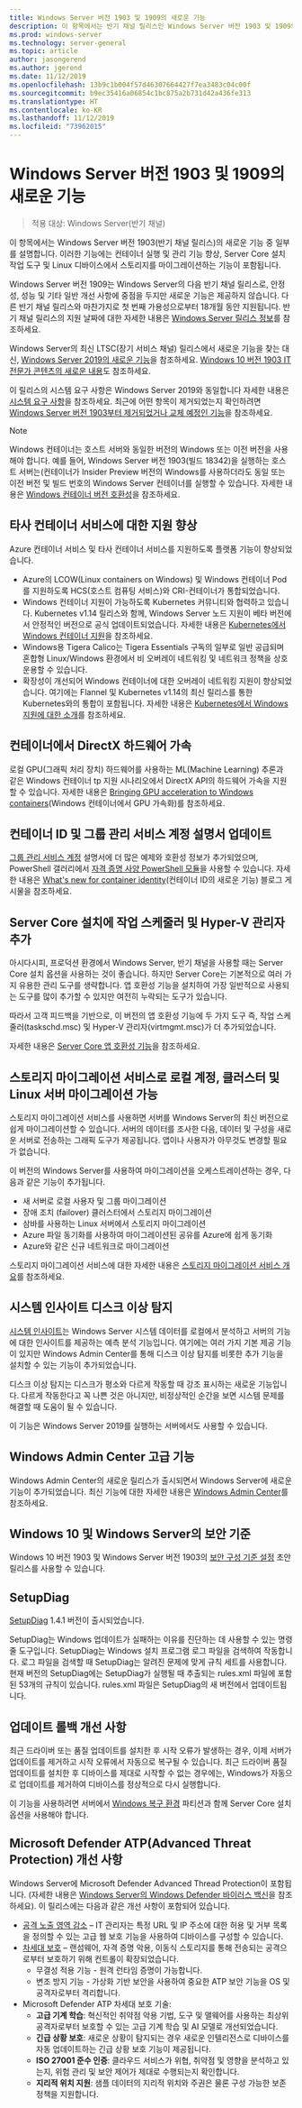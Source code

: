 ```yaml
---
title: Windows Server 버전 1903 및 1909의 새로운 기능
description: 이 항목에서는 반기 채널 릴리스인 Windows Server 버전 1903 및 1909의 새로운 기능 중 일부를 설명합니다.
ms.prod: windows-server
ms.technology: server-general
ms.topic: article
author: jasongerend
ms.author: jgerend
ms.date: 11/12/2019
ms.openlocfilehash: 13b9c1b004f57d46307664427f7ea3483c04c00f
ms.sourcegitcommit: b9ec35416a06854c1bc875a2b731d42a436fe313
ms.translationtype: HT
ms.contentlocale: ko-KR
ms.lasthandoff: 11/12/2019
ms.locfileid: "73962015"
---
```

# <a name="whats-new-in-windows-server-versions-1903-and-1909"></a>Windows Server 버전 1903 및 1909의 새로운 기능

>적용 대상: Windows Server(반기 채널)

이 항목에서는 Windows Server 버전 1903(반기 채널 릴리스)의 새로운 기능 중 일부를 설명합니다. 이러한 기능에는 컨테이너 실행 및 관리 기능 향상, Server Core 설치 작업 도구 및 Linux 디바이스에서 스토리지를 마이그레이션하는 기능이 포함됩니다.

Windows Server 버전 1909는 Windows Server의 다음 반기 채널 릴리스로, 안정성, 성능 및 기타 일반 개선 사항에 중점을 두지만 새로운 기능은 제공하지 않습니다. 다른 반기 채널 릴리스와 마찬가지로 첫 번째 가용성으로부터 18개월 동안 지원됩니다. 반기 채널 릴리스의 지원 날짜에 대한 자세한 내용은 [Windows Server 릴리스 정보](../get-started/windows-server-release-info.md)를 참조하세요.

Windows Server의 최신 LTSC(장기 서비스 채널) 릴리스에서 새로운 기능을 찾는 대신, [Windows Server 2019의 새로운 기능](../get-started-19/whats-new-19.md)을 참조하세요. [Windows 10 버전 1903 IT 전문가 콘텐츠의 새로운 내용](https://docs.microsoft.com/windows/whats-new/whats-new-windows-10-version-1903)도 참조하세요.

이 릴리스의 시스템 요구 사항은 Windows Server 2019와 동일합니다 자세한 내용은 [시스템 요구 사항](../get-started-19/sys-reqs-19.md)을 참조하세요. 최근에 어떤 항목이 제거되었는지 확인하려면 [Windows Server 버전 1903부터 제거되었거나 교체 예정인 기능](../get-started-19/removed-features-1903.md)을 참조하세요.

> [!NOTE]
> Windows 컨테이너는 호스트 서버와 동일한 버전의 Windows 또는 이전 버전을 사용해야 합니다.  예를 들어, Windows Server 버전 1903(빌드 18342)을 실행하는 호스트 서버는(컨테이너가 Insider Preview 버전의 Windows를 사용하더라도 동일 또는 이전 버전 및 빌드 번호의 Windows Server 컨테이너를 실행할 수 있습니다. 자세한 내용은 [Windows 컨테이너 버전 호환성](https://docs.microsoft.com/virtualization/windowscontainers/deploy-containers/version-compatibility)을 참조하세요.

## <a name="enhanced-support-for-non-microsoft-container-services"></a>타사 컨테이너 서비스에 대한 지원 향상

Azure 컨테이너 서비스 및 타사 컨테이너 서비스를 지원하도록 플랫폼 기능이 향상되었습니다.

- Azure의 LCOW(Linux containers on Windows) 및 Windows 컨테이너 Pod를 지원하도록 HCS(호스트 컴퓨팅 서비스)와 CRI-컨테이너가 통합되었습니다.
- Windows 컨테이너 지원이 가능하도록 Kubernetes 커뮤니티와 협력하고 있습니다. Kubernetes v1.14 릴리스와 함께, Windows Server 노드 지원이 베타 버전에서 안정적인 버전으로 공식 업데이트되었습니다. 자세한 내용은 [Kubernetes에서 Windows 컨테이너 지원](https://cloudblogs.microsoft.com/opensource/2019/03/25/windows-server-containers-now-supported-kubernetes/)을 참조하세요.
- Windows용 Tigera Calico는 Tigera Essentials 구독의 일부로 일반 공급되며 혼합형 Linux/Windows 환경에서 비 오버레이 네트워킹 및 네트워크 정책을 상호 운용할 수 있습니다.
- 확장성이 개선되어 Windows 컨테이너에 대한 오버레이 네트워킹 지원이 향상되었습니다. 여기에는 Flannel 및 Kubernetes v1.14의 최신 릴리스를 통한 Kubernetes와의 통합이 포함됩니다. 자세한 내용은 [Kubernetes에서 Windows 지원에 대한 소개](https://kubernetes.io/docs/setup/windows/)를 참조하세요.

## <a name="directx-hardware-acceleration-in-containers"></a>컨테이너에서 DirectX 하드웨어 가속

로컬 GPU(그래픽 처리 장치) 하드웨어를 사용하는 ML(Machine Learning) 추론과 같은 Windows 컨테이너 tp 지원 시나리오에서 DirectX API의 하드웨어 가속을 지원할 수 있습니다. 자세한 내용은 [Bringing GPU acceleration to Windows containers](https://techcommunity.microsoft.com/t5/Containers/Bringing-GPU-acceleration-to-Windows-containers/ba-p/393939)(Windows 컨테이너에서 GPU 가속화)를 참조하세요.

## <a name="updated-container-identity-and-group-managed-service-account-documentation"></a>컨테이너 ID 및 그룹 관리 서비스 계정 설명서 업데이트

[그룹 관리 서비스 계정](https://docs.microsoft.com/virtualization/windowscontainers/manage-containers/manage-serviceaccounts) 설명서에 더 많은 예제와 호환성 정보가 추가되었으며, PowerShell 갤러리에서 [자격 증명 사양 PowerShell 모듈](https://www.powershellgallery.com/packages/CredentialSpec)을 사용할 수 있습니다. 자세한 내용은 [What's new for container identity](https://techcommunity.microsoft.com/t5/Containers/What-s-new-for-container-identity/ba-p/389151)(컨테이너 ID의 새로운 기능) 블로그 게시물을 참조하세요.

## <a name="add-task-scheduler-and-hyper-v-manager-to-server-core-installations"></a>Server Core 설치에 작업 스케줄러 및 Hyper-V 관리자 추가

아시다시피, 프로덕션 환경에서 Windows Server, 반기 채널을 사용할 때는 Server Core 설치 옵션을 사용하는 것이 좋습니다. 하지만 Server Core는 기본적으로 여러 가지 유용한 관리 도구를 생략합니다. 앱 호환성 기능을 설치하여 가장 일반적으로 사용되는 도구를 많이 추가할 수 있지만 여전히 누락되는 도구가 있습니다.

따라서 고객 피드백을 기반으로, 이 버전의 앱 호환성 기능에 두 가지 도구 즉, 작업 스케줄러(taskschd.msc) 및 Hyper-V 관리자(virtmgmt.msc)가 더 추가되었습니다.

자세한 내용은 [Server Core 앱 호환성 기능](../get-started-19/install-fod-19.md)을 참조하세요.

## <a name="storage-migration-service-now-migrates-local-accounts-clusters-and-linux-servers"></a>스토리지 마이그레이션 서비스로 로컬 계정, 클러스터 및 Linux 서버 마이그레이션 가능

스토리지 마이그레이션 서비스를 사용하면 서버를 Windows Server의 최신 버전으로 쉽게 마이그레이션할 수 있습니다. 서버의 데이터를 조사한 다음, 데이터 및 구성을 새로운 서버로 전송하는 그래픽 도구가 제공됩니다. 앱이나 사용자가 아무것도 변경할 필요가 없습니다.

이 버전의 Windows Server를 사용하여 마이그레이션을 오케스트레이션하는 경우, 다음과 같은 기능이 추가됩니다.

- 새 서버로 로컬 사용자 및 그룹 마이그레이션
- 장애 조치 (failover) 클러스터에서 스토리지 마이그레이션
- 삼바를 사용하는 Linux 서버에서 스토리지 마이그레이션
- Azure 파일 동기화를 사용하여 마이그레이션된 공유를 Azure에 쉽게 동기화
- Azure와 같은 신규 네트워크로 마이그레이션

스토리지 마이그레이션 서비스에 대한 자세한 내용은 [스토리지 마이그레이션 서비스 개요](../storage/storage-migration-service/overview.md)를 참조하세요.

## <a name="system-insights-disk-anomaly-detection"></a>시스템 인사이트 디스크 이상 탐지

[시스템 인사이트](../manage/system-insights/overview.md)는 Windows Server 시스템 데이터를 로컬에서 분석하고 서버의 기능에 대한 인사이트를 제공하는 예측 분석 기능입니다. 여기에는 여러 가지 기본 제공 기능이 있지만 Windows Admin Center를 통해 디스크 이상 탐지를 비롯한 추가 기능을 설치할 수 있는 기능이 추가되었습니다.

디스크 이상 탐지는 디스크가 평소와 다르게 작동할 때 강조 표시하는 새로운 기능입니다.  다르게 작동한다고 꼭 나쁜 것은 아니지만, 비정상적인 순간을 보면 시스템 문제를 해결할 때 도움이 될 수 있습니다.

이 기능은 Windows Server 2019를 실행하는 서버에서도 사용할 수 있습니다.

## <a name="windows-admin-center-enhancements"></a>Windows Admin Center 고급 기능

Windows Admin Center의 새로운 릴리스가 출시되면서 Windows Server에 새로운 기능이 추가되었습니다. 최신 기능에 대한 자세한 내용은 [Windows Admin Center](../manage/windows-admin-center/understand/windows-admin-center.md)를 참조하세요.

## <a name="security-baseline-for-windows-10-and-windows-server"></a>Windows 10 및 Windows Server의 보안 기준

Windows 10 버전 1903 및 Windows Server 버전 1903의 [보안 구성 기준 설정](https://blogs.technet.microsoft.com/secguide/2019/04/24/security-baseline-draft-for-windows-10-v1903-and-windows-server-v1903/) 초안 릴리스를 사용할 수 있습니다.

## <a name="setupdiag"></a>SetupDiag
[SetupDiag](https://docs.microsoft.com/windows/deployment/upgrade/setupdiag) 1.4.1 버전이 출시되었습니다.

SetupDiag는 Windows 업데이트가 실패하는 이유를 진단하는 데 사용할 수 있는 명령줄 도구입니다. SetupDiag는 Windows 설치 프로그램 로그 파일을 검색하여 작동합니다. 로그 파일을 검색할 때 SetupDiag는 알려진 문제에 맞게 규칙 세트를 사용합니다. 현재 버전의 SetupDiag에는 SetupDiag가 실행될 때 추출되는 rules.xml 파일에 포함된 53개의 규칙이 있습니다. rules.xml 파일은 SetupDiag의 새 버전에서 업데이트됩니다.

## <a name="update-rollback-improvements"></a>업데이트 롤백 개선 사항

최근 드라이버 또는 품질 업데이트를 설치한 후 시작 오류가 발생하는 경우, 이제 서버가 업데이트를 제거하고 시작 오류에서 자동으로 복구될 수 있습니다. 최근 드라이버 품질 업데이트를 설치한 후 디바이스를 제대로 시작할 수 없는 경우에는, Windows가 자동으로 업데이트를 제거하여 디바이스를 정상적으로 다시 실행합니다.

이 기능을 사용하려면 서버에서 [Windows 복구 환경](https://docs.microsoft.com/windows-hardware/manufacture/desktop/windows-recovery-environment--windows-re--technical-reference) 파티션과 함께 Server Core 설치 옵션을 사용해야 합니다.

## <a name="microsoft-defender-advanced-threat-protection-atp-improvements"></a>Microsoft Defender ATP(Advanced Threat Protection) 개선 사항

Windows Server에 Microsoft Defender Advanced Thread Protection이 포함됩니다. (자세한 내용은 [Windows Server의 Windows Defender 바이러스 백신](https://docs.microsoft.com/windows/security/threat-protection/windows-defender-antivirus/windows-defender-antivirus-on-windows-server-2016)을 참조하세요). 이 릴리스에는 다음과 같은 개선 사항이 포함되어 있습니다.

- [공격 노출 영역 감소](https://docs.microsoft.com/windows/security/threat-protection/windows-defender-atp/overview-attack-surface-reduction) – IT 관리자는 특정 URL 및 IP 주소에 대한 허용 및 거부 목록을 정의할 수 있는 고급 웹 보호 기능을 사용하여 디바이스를 구성할 수 있습니다.
- [차세대 보호](https://docs.microsoft.com/windows/security/threat-protection/windows-defender-antivirus/windows-defender-antivirus-in-windows-10) – 랜섬웨어, 자격 증명 악용, 이동식 스토리지를 통해 전송되는 공격으로부터 보호하기 위해 컨트롤이 확장되었습니다.
    - 무결성 적용 기능 - 원격 런타임 증명이 가능합니다.
    - 변조 방지 기능 - 가상화 기반 보안을 사용하여 중요한 ATP 보안 기능을 OS 및 공격자로부터 격리합니다.
- Microsoft Defender ATP 차세대 보호 기술:
    - **고급 기계 학습**: 혁신적인 취약점 악용 기법, 도구 및 맬웨어를 사용하는 최상위 공격자로부터 보호할 수 있는 고급 기계 학습 및 AI 모델로 개선되었습니다.
    - **긴급 상황 보호**: 새로운 상황이 탐지되는 경우 새로운 인텔리전스로 디바이스를 자동 업데이트하는 긴급 상황 보호 기능이 제공됩니다.
    - **ISO 27001 준수 인증**: 클라우드 서비스가 위협, 취약점 및 영향을 분석하고 있는지, 위험 관리 및 보안 제어가 제대로 수행되는지 확인합니다.
    - **지리적 위치 지원**: 샘플 데이터의 지리적 위치와 주권은 물론 구성 가능한 보존 정책을 지원합니다.